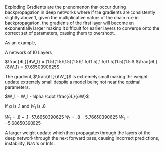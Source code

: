 Exploding Gradients are the phenomenon that occur during backpropagation in deep networks where if the gradients are consistently slightly above $1$, given the multiplicative nature of the chain rule in backpropagation, the gradients of the first layer will become an exponentially larger making it difficult for earlier layers to converge onto the correct set of parameters, causing them to overshoot.

As an example,

A network of 10 Layers

$\frac{∂L}{∂W_1} = (1.5)(1.5)(1.5)(1.5)(1.5)(1.5)(1.5)(1.5)(1.5)(1.5)$
$\frac{∂L}{∂W_1} = 57.6650390625$ 

The gradient, $\frac{∂L}{∂W_1}$ is extremely small making the weight update extremely small despite a model being not near the optimal parameters.

$W_1 = W_1 - alpha \cdot \frac{∂L}{∂W}$

If $\alpha$ is .1 and $W_1$ is $.8$

$W_1 = .8 - .1 \cdot 57.6650390625$
$W_1 = .8 - 5.76650390625$
$W_1 = -5.68650390625$

A larger weight update which then propagates through the layers of the deep network through the next forward pass, causing incorrect predictions, instability, NaN's or Infs.